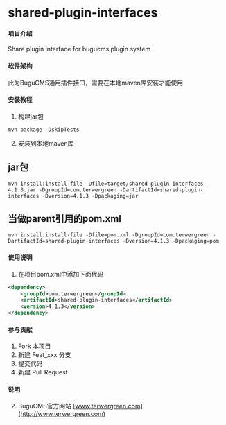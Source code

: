 # shared-plugin-interfaces

#### 项目介绍
Share plugin interface for bugucms plugin system

#### 软件架构
此为BuguCMS通用插件接口，需要在本地maven库安装才能使用


#### 安装教程

1. 构建jar包

```
mvn package -DskipTests
```

2. 安装到本地maven库

## jar包

```
mvn install:install-file -Dfile=target/shared-plugin-interfaces-4.1.3.jar -DgroupId=com.terwergreen -DartifactId=shared-plugin-interfaces -Dversion=4.1.3 -Dpackaging=jar
```

## 当做parent引用的pom.xml

```
mvn install:install-file -Dfile=pom.xml -DgroupId=com.terwergreen -DartifactId=shared-plugin-interfaces -Dversion=4.1.3 -Dpackaging=pom
```

#### 使用说明

1. 在项目pom.xml中添加下面代码

```xml
<dependency>
    <groupId>com.terwergreen</groupId>
    <artifactId>shared-plugin-interfaces</artifactId>
    <version>4.1.3</version>
</dependency>
```

#### 参与贡献

1. Fork 本项目
2. 新建 Feat_xxx 分支
3. 提交代码
4. 新建 Pull Request

#### 说明

2. BuguCMS官方网站 [www.terwergreen.com](http://www.terwergreen.com)
